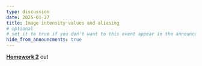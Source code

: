 ```yaml
---
type: discussion
date: 2025-01-27
title: Image intensity values and aliasing
# optional
# set it to true if you don't want to this event appear in the announcements section
hide_from_announcments: true
---
```


[**Homework 2**](https://canvas.ucsd.edu/files/14194927/download?download_frd=1) out

